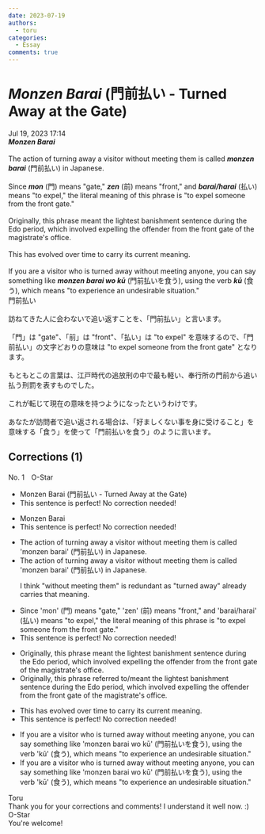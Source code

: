 ```yaml
---
date: 2023-07-19
authors:
  - toru
categories:
  - Essay
comments: true
---
```


# <strong><em>Monzen Barai</strong></em> (門前払い - Turned Away at the Gate)
<div class="date">Jul 19, 2023 17:14</div>
<div id="post"><div id="body_show_ori">
<strong><em>Monzen Barai</strong></em><br/><br/>The action of turning away a visitor without meeting them is called <strong><em>monzen barai</em></strong> (門前払い) in Japanese.<br/><br/>Since <strong><em>mon</em></strong> (門) means "gate," <strong><em>zen</em></strong> (前) means "front," and <strong><em>barai/harai</em></strong> (払い) means "to expel," the literal meaning of this phrase is "to expel someone from the front gate."<br/><br/>Originally, this phrase meant the lightest banishment sentence during the Edo period, which involved expelling the offender from the front gate of the magistrate's office.<br/><br/>This has evolved over time to carry its current meaning.<br/><br/>If you are a visitor who is turned away without meeting anyone, you can say something like <strong><em>monzen barai wo kū</em></strong> (門前払いを食う), using the verb <strong><em>kū</em></strong> (食う), which means "to experience an undesirable situation."
</div></div>

<!-- more -->

<div id="post_ja"><div id="body_show_mo">
門前払い<br/><br/>訪ねてきた人に会わないで追い返すことを、「門前払い」と言います。<br/><br/>「門」は "gate"、「前」は "front"、「払い」は "to expel" を意味するので、「門前払い」の文字どおりの意味は "to expel someone from the front gate" となります。<br/><br/>もともとこの言葉は、江戸時代の追放刑の中で最も軽い、奉行所の門前から追い払う刑罰を表すものでした。<br/><br/>これが転じて現在の意味を持つようになったというわけです。<br/><br/>あなたが訪問者で追い返される場合は、「好ましくない事を身に受けること」を意味する「食う」を使って「門前払いを食う」のように言います。
</div></div>

## Corrections (1)
<div id="block"><div class="first_name"> No. 1　<span class="just_name">O-Star</span></div><div id="block2">
<ul class="correction_field">
<li class="incorrect">Monzen Barai (門前払い - Turned Away at the Gate)</li>
<li class="corrected perfect">This sentence is perfect! No correction needed!</li>
</ul>
<ul class="correction_field">
<li class="incorrect">Monzen Barai</li>
<li class="corrected perfect">This sentence is perfect! No correction needed!</li>
</ul>
<ul class="correction_field">
<li class="incorrect">The action of turning away a visitor without meeting them is called 'monzen barai' (門前払い) in Japanese.</li>
<li class="corrected correct">
The action of turning away a visitor <span class="f_gray">without meeting them</span> is called 'monzen barai' (門前払い) in Japanese.
<p class="correction_comment">I think "without meeting them" is redundant as "turned away" already carries that meaning.</p>
</li>
</ul>
<ul class="correction_field">
<li class="incorrect">Since 'mon' (門) means "gate," 'zen' (前) means "front," and 'barai/harai' (払い) means "to expel," the literal meaning of this phrase is "to expel someone from the front gate."</li>
<li class="corrected perfect">This sentence is perfect! No correction needed!</li>
</ul>
<ul class="correction_field">
<li class="incorrect">Originally, this phrase meant the lightest banishment sentence during the Edo period, which involved expelling the offender from the front gate of the magistrate's office.</li>
<li class="corrected correct">
Originally, this phrase <span class="f_blue">referred to/meant </span>the lightest banishment sentence during the Edo period, which involved expelling the offender from the front gate of the magistrate's office.
</li>
</ul>
<ul class="correction_field">
<li class="incorrect">This has evolved over time to carry its current meaning.</li>
<li class="corrected perfect">This sentence is perfect! No correction needed!</li>
</ul>
<ul class="correction_field">
<li class="incorrect">If you are a visitor who is turned away without meeting anyone, you can say something like 'monzen barai wo kū' (門前払いを食う), using the verb 'kū' (食う), which means "to experience an undesirable situation."</li>
<li class="corrected correct">
If you are a visitor who is turned away <span class="f_gray">without meeting anyone</span>, you can say something like 'monzen barai wo kū' (門前払いを食う), using the verb 'kū' (食う), which means "to experience an undesirable situation."
</li>
</ul>
</div><div class="name"><span class="just_name">Toru</span><br>
Thank you for your corrections and comments! I understand it well now. :)
</div>
<div class="name"><span class="just_name">O-Star</span><br>
You're welcome!
</div>
</div>
